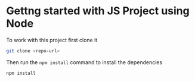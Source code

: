 # Gettng started with JS Project using Node

To work with this project first clone it

```bash
git clone <repo-url>
```

Then run the `npm install` command to install the dependencies

```bash
npm install
```
